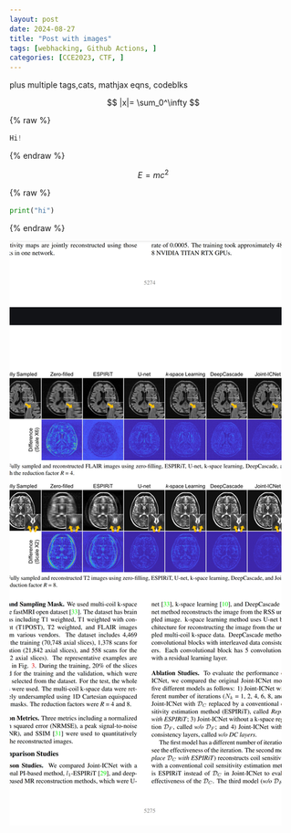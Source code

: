 ```yaml
---
layout: post
date: 2024-08-27
title: "Post with images"
tags: [webhacking, Github Actions, ]
categories: [CCE2023, CTF, ]
---
```



plus multiple tags,cats, mathjax eqns, codeblks


$$
|x|= \sum_0^\infty 
$$



{% raw %}
```verilog
Hi!
```
{% endraw %}



$$ E=mc^2 $$



{% raw %}
```python
print("hi")
```
{% endraw %}



![0](/assets/img/2024-08-27-Post-with-images.md/0.png)

